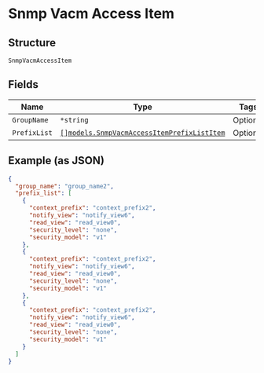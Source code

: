 
# Snmp Vacm Access Item

## Structure

`SnmpVacmAccessItem`

## Fields

| Name | Type | Tags | Description |
|  --- | --- | --- | --- |
| `GroupName` | `*string` | Optional | - |
| `PrefixList` | [`[]models.SnmpVacmAccessItemPrefixListItem`](../../doc/models/snmp-vacm-access-item-prefix-list-item.md) | Optional | - |

## Example (as JSON)

```json
{
  "group_name": "group_name2",
  "prefix_list": [
    {
      "context_prefix": "context_prefix2",
      "notify_view": "notify_view6",
      "read_view": "read_view0",
      "security_level": "none",
      "security_model": "v1"
    },
    {
      "context_prefix": "context_prefix2",
      "notify_view": "notify_view6",
      "read_view": "read_view0",
      "security_level": "none",
      "security_model": "v1"
    },
    {
      "context_prefix": "context_prefix2",
      "notify_view": "notify_view6",
      "read_view": "read_view0",
      "security_level": "none",
      "security_model": "v1"
    }
  ]
}
```

